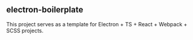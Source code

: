 ## electron-boilerplate

This project serves as a template for Electron + TS + React + Webpack + SCSS projects.
